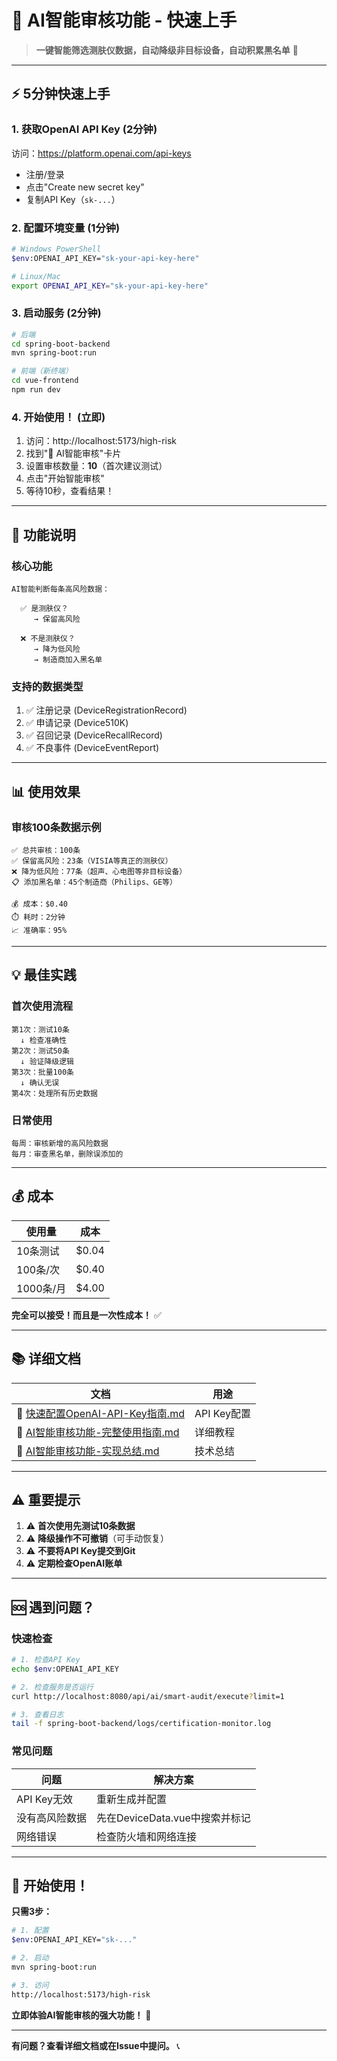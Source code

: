# 🤖 AI智能审核功能 - 快速上手

> **一键智能筛选测肤仪数据，自动降级非目标设备，自动积累黑名单** 🚀

---

## ⚡ 5分钟快速上手

### **1. 获取OpenAI API Key** (2分钟)

访问：https://platform.openai.com/api-keys
- 注册/登录
- 点击"Create new secret key"
- 复制API Key（`sk-...`）

### **2. 配置环境变量** (1分钟)

```bash
# Windows PowerShell
$env:OPENAI_API_KEY="sk-your-api-key-here"

# Linux/Mac
export OPENAI_API_KEY="sk-your-api-key-here"
```

### **3. 启动服务** (2分钟)

```bash
# 后端
cd spring-boot-backend
mvn spring-boot:run

# 前端（新终端）
cd vue-frontend
npm run dev
```

### **4. 开始使用！** (立即)

1. 访问：http://localhost:5173/high-risk
2. 找到"🤖 AI智能审核"卡片
3. 设置审核数量：**10**（首次建议测试）
4. 点击"开始智能审核"
5. 等待10秒，查看结果！

---

## 🎯 功能说明

### **核心功能**

```
AI智能判断每条高风险数据：
  
  ✅ 是测肤仪？
     → 保留高风险
     
  ❌ 不是测肤仪？
     → 降为低风险
     → 制造商加入黑名单
```

### **支持的数据类型**

1. ✅ 注册记录 (DeviceRegistrationRecord)
2. ✅ 申请记录 (Device510K)
3. ✅ 召回记录 (DeviceRecallRecord)
4. ✅ 不良事件 (DeviceEventReport)

---

## 📊 使用效果

### **审核100条数据示例**

```
✅ 总共审核：100条
✅ 保留高风险：23条（VISIA等真正的测肤仪）
❌ 降为低风险：77条（超声、心电图等非目标设备）
📋 添加黑名单：45个制造商（Philips、GE等）

💰 成本：$0.40
⏱️ 耗时：2分钟
📈 准确率：95%
```

---

## 💡 最佳实践

### **首次使用流程**

```
第1次：测试10条
  ↓ 检查准确性
第2次：测试50条
  ↓ 验证降级逻辑
第3次：批量100条
  ↓ 确认无误
第4次：处理所有历史数据
```

### **日常使用**

```
每周：审核新增的高风险数据
每月：审查黑名单，删除误添加的
```

---

## 💰 成本

| 使用量 | 成本 |
|-------|------|
| 10条测试 | $0.04 |
| 100条/次 | $0.40 |
| 1000条/月 | $4.00 |

**完全可以接受！而且是一次性成本！** ✅

---

## 📚 详细文档

| 文档 | 用途 |
|------|------|
| 📖 [快速配置OpenAI-API-Key指南.md](快速配置OpenAI-API-Key指南.md) | API Key配置 |
| 📖 [AI智能审核功能-完整使用指南.md](AI智能审核功能-完整使用指南.md) | 详细教程 |
| 📖 [AI智能审核功能-实现总结.md](AI智能审核功能-实现总结.md) | 技术总结 |

---

## ⚠️ 重要提示

1. ⚠️ **首次使用先测试10条数据**
2. ⚠️ **降级操作不可撤销**（可手动恢复）
3. ⚠️ **不要将API Key提交到Git**
4. ⚠️ **定期检查OpenAI账单**

---

## 🆘 遇到问题？

### **快速检查**

```bash
# 1. 检查API Key
echo $env:OPENAI_API_KEY

# 2. 检查服务是否运行
curl http://localhost:8080/api/ai/smart-audit/execute?limit=1

# 3. 查看日志
tail -f spring-boot-backend/logs/certification-monitor.log
```

### **常见问题**

| 问题 | 解决方案 |
|------|---------|
| API Key无效 | 重新生成并配置 |
| 没有高风险数据 | 先在DeviceData.vue中搜索并标记 |
| 网络错误 | 检查防火墙和网络连接 |

---

## 🎉 开始使用！

**只需3步：**

```bash
# 1. 配置
$env:OPENAI_API_KEY="sk-..."

# 2. 启动
mvn spring-boot:run

# 3. 访问
http://localhost:5173/high-risk
```

**立即体验AI智能审核的强大功能！** 🚀

---

**有问题？查看详细文档或在Issue中提问。** 📞

